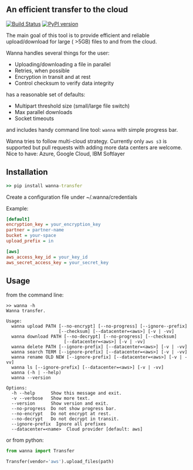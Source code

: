 An efficient transfer to the cloud
----------------------------------
[![Build Status](https://travis-ci.org/piotrpawlaczek/wanna-transfer.svg?branch=master)](https://travis-ci.org/piotrpawlaczek/wanna-transfer)
[![PyPI version](https://badge.fury.io/py/wanna-transfer.svg)](https://badge.fury.io/py/wanna-transfer)

The main goal of this tool is to provide efficient and reliable upload/download
for large ( >5GB) files to and from the cloud.

Wanna handles several things for the user:

  * Uploading/downloading a file in parallel
  * Retries, when possible
  * Encryption in transit and at rest
  * Control checksum to verify data integrity

has a reasonable set of defaults:

  * Multipart threshold size (small/large file switch)
  * Max parallel downloads
  * Socket timeouts

and includes handy command line tool: `wanna` with simple progress bar.

Wanna tries to follow multi-cloud strategy.
Currently only `aws s3` is supported but pull requests with adding more data centers are welcome.
Nice to have: Azure, Google Cloud, IBM Softlayer

Installation
------------
```cmd
>> pip install wanna-transfer
```
Create a configuration file under ~/.wanna/credentials

Example:

```ini
[default]
encryption_key = your_encryption_key
partner = partner-name
bucket = your-space
upload_prefix = in

[aws]
aws_access_key_id = your_key_id
aws_secret_access_key = your_secret_key
```

Usage
-----
from the command line:
```
>> wanna -h
Wanna transfer.

Usage:
  wanna upload PATH [--no-encrypt] [--no-progress] [--ignore--prefix]
                    [--checksum] [--datacenter=<aws>] [-v | -vv]
  wanna download PATH [--no-decrypt] [--no-progress] [--checksum]
                      [--datacenter=<aws>] [-v | -vv]
  wanna delete PATH [--ignore-prefix] [--datacenter=<aws>] [-v | -vv]
  wanna search TERM [--ignore-prefix] [--datacenter=<aws>] [-v | -vv]
  wanna rename OLD NEW [--ignore-prefix] [--datacenter=<aws>] [-v | -vv]
  wanna ls [--ignore-prefix] [--datacenter=<aws>] [-v | -vv]
  wanna (-h | --help)
  wanna --version

Options:
  -h --help      Show this message and exit.
  -v --verbose   Show more text.
  --version      Show version and exit.
  --no-progress  Do not show progress bar.
  --no-encrypt   Do not encrypt at rest.
  --no-decrypt   Do not decrypt in transit.
  --ignore-prefix  Ignore all prefixes
  --datacenter=<name>  Cloud provider [default: aws]
```
or from python:

```python
from wanna import Transfer

Transfer(vendor='aws').upload_files(path)
```
